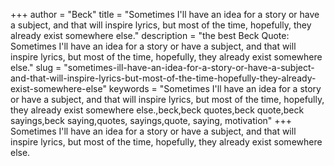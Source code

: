 +++
author = "Beck"
title = "Sometimes I'll have an idea for a story or have a subject, and that will inspire lyrics, but most of the time, hopefully, they already exist somewhere else."
description = "the best Beck Quote: Sometimes I'll have an idea for a story or have a subject, and that will inspire lyrics, but most of the time, hopefully, they already exist somewhere else."
slug = "sometimes-ill-have-an-idea-for-a-story-or-have-a-subject-and-that-will-inspire-lyrics-but-most-of-the-time-hopefully-they-already-exist-somewhere-else"
keywords = "Sometimes I'll have an idea for a story or have a subject, and that will inspire lyrics, but most of the time, hopefully, they already exist somewhere else.,beck,beck quotes,beck quote,beck sayings,beck saying,quotes, sayings,quote, saying, motivation"
+++
Sometimes I'll have an idea for a story or have a subject, and that will inspire lyrics, but most of the time, hopefully, they already exist somewhere else.
